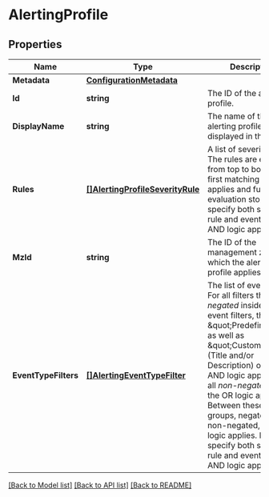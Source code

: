 # AlertingProfile

## Properties

Name | Type | Description | Notes
------------ | ------------- | ------------- | -------------
**Metadata** | [**ConfigurationMetadata**](ConfigurationMetadata.md) |  | [optional] 
**Id** | **string** | The ID of the alerting profile. | [optional] 
**DisplayName** | **string** | The name of the alerting profile, displayed in the UI. | 
**Rules** | [**[]AlertingProfileSeverityRule**](AlertingProfileSeverityRule.md) | A list of severity rules.    The rules are evaluated from top to bottom. The first matching rule applies and further evaluation stops.   If you specify both severity rule and event filter, the AND logic applies. | [optional] 
**MzId** | **string** | The ID of the management zone to which the alerting profile applies. | [optional] 
**EventTypeFilters** | [**[]AlertingEventTypeFilter**](AlertingEventTypeFilter.md) | The list of event filters.   For all filters that are *negated* inside of these event filters, that is all \&quot;Predefined\&quot; as well as \&quot;Custom\&quot; (Title and/or Description) ones the AND logic applies. For all *non-negated* ones the OR logic applies. Between these two groups, negated and non-negated, the AND logic applies.   If you specify both severity rule and event filter, the AND logic applies. | [optional] 

[[Back to Model list]](../README.md#documentation-for-models) [[Back to API list]](../README.md#documentation-for-api-endpoints) [[Back to README]](../README.md)


